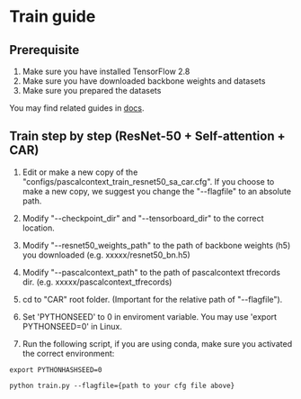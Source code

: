 # Train guide

## Prerequisite

1. Make sure you have installed TensorFlow 2.8
2. Make sure you have downloaded backbone weights and datasets
3. Make sure you prepared the datasets

You may find related guides in [docs](./).

## Train step by step (ResNet-50 + Self-attention + CAR)

1. Edit or make a new copy of the "configs/pascalcontext_train_resnet50_sa_car.cfg". If you choose to make a new copy, we suggest you change the "--flagfile" to an absolute path.

2. Modify "--checkpoint_dir" and "--tensorboard_dir" to the correct location.

3. Modify "--resnet50_weights_path" to the path of backbone weights (h5) you downloaded (e.g. xxxxx/resnet50_bn.h5)

4. Modify "--pascalcontext_path" to the path of pascalcontext tfrecords dir. (e.g. xxxxx/pascalcontext_tfrecords)

5. cd to "CAR" root folder. (Important for the relative path of "--flagfile").

6. Set 'PYTHONSEED' to 0 in enviroment variable. You may use 'export PYTHONSEED=0' in Linux.

7. Run the following script, if you are using conda, make sure you activated the correct environment:
```
export PYTHONHASHSEED=0

python train.py --flagfile={path to your cfg file above}
```
